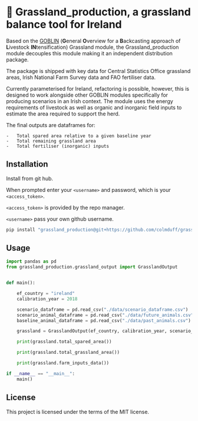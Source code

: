 # 🌱 Grassland_production, a grassland balance tool for Ireland

 Based on the [GOBLIN](https://gmd.copernicus.org/articles/15/2239/2022/) (**G**eneral **O**verview for a **B**ackcasting approach of **L**ivestock **IN**tensification) Grassland module, the Grassland_production module decouples this module making it an independent distribution package.

 The package is shipped with key data for Central Statistics Office grassland areas, Irish National Farm Survey data and FAO fertiliser data. 

 Currently parameterised for Ireland, refactoring is possible, however, this is designed to work alongside other GOBLIN modules specifically for producing scenarios in an Irish context. The module uses the energy requirements of livestock as well as organic and inorganic field inputs to estimate the area required to support the herd.  

 The final outputs are dataframes for:

    -   Total spared area relative to a given baseline year
    -   Total remaining grassland area
    -   Total fertiliser (inorganic) inputs


## Installation

Install from git hub. 

When prompted enter your ```<username>``` and password, which is your ```<access_token>```.

```<access_token>``` is provided by the repo manager.

```<username>``` pass your own github username.


```bash
pip install "grassland_production@git+https://github.com/colmduff/grassland_production.git@main" 

```

## Usage
```python
import pandas as pd
from grassland_production.grassland_output import GrasslandOutput


def main():

    ef_country = "ireland"
    calibration_year = 2018 

    scenario_dataframe = pd.read_csv("./data/scenario_dataframe.csv")
    scenario_animal_dataframe = pd.read_csv("./data/future_animals.csv")
    baseline_animal_dataframe = pd.read_csv("./data/past_animals.csv")

    grassland = GrasslandOutput(ef_country, calibration_year, scenario_dataframe, scenario_animal_dataframe, baseline_animal_dataframe)

    print(grassland.total_spared_area())

    print(grassland.total_grassland_area())

    print(grassland.farm_inputs_data())

if __name__ == "__main__":
    main()
```
## License
This project is licensed under the terms of the MIT license.
